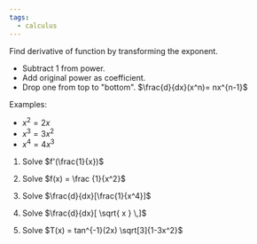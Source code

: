 ```yaml
---
tags:
  - calculus
---
```


Find derivative of function by transforming the exponent.
- Subtract 1 from power.
- Add original power as coefficient.
- Drop one from top to "bottom".
	$\frac{d}{dx}(x^n)= nx^{n-1}$

Examples:
-  $x^2 = 2x$
-  $x^3 = 3x^2$
-  $x^4 = 4x^3$

1. Solve
   $f'(\frac{1}{x})$
   
2. Solve 
   $f(x) = \frac {1}{x^2}$
   
3. Solve
   $\frac{d}{dx}[\frac{1}{x^4}]$
   
4. Solve
   $\frac{d}{dx}[ \sqrt{ x } \,]$
   
5. Solve
   $T(x) = tan^{-1}(2x) \sqrt[3]{1-3x^2}$